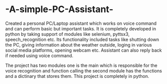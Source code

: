 # -A-simple-PC-Assistant-
Created a personal PC/Laptop assistant which works on voice command and can perform basic but important tasks. It is completely developed in python by taking support of modules like selenium, pyttsx3, speech_recognition etc. Its functionality included tasks like shutting down the PC, giving information about the weather outside, loging in various social media platforms, opening webcam etc. Assistant can also reply back if needed using voice command.

The project has two modules one is the main which is responsible for the voice recognition and function calling
the second module has the functions and a dictinary that stores them. This project is completely in python.  
